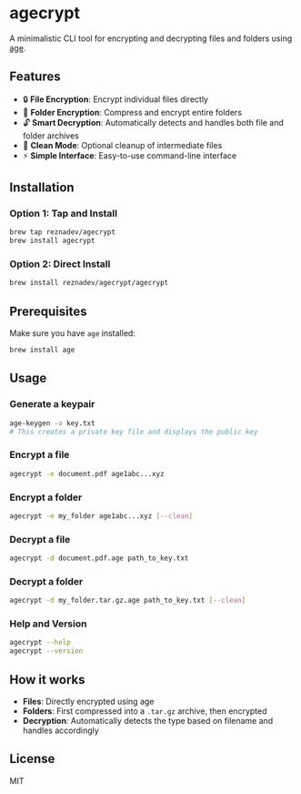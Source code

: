 # agecrypt

A minimalistic CLI tool for encrypting and decrypting files and folders using [age](https://age-encryption.org/).

## Features

- 🔒 **File Encryption**: Encrypt individual files directly
- 📁 **Folder Encryption**: Compress and encrypt entire folders
- 🔓 **Smart Decryption**: Automatically detects and handles both file and folder archives
- 🧹 **Clean Mode**: Optional cleanup of intermediate files
- ⚡ **Simple Interface**: Easy-to-use command-line interface

## Installation

### Option 1: Tap and Install

```bash
brew tap reznadev/agecrypt
brew install agecrypt
```

### Option 2: Direct Install

```bash
brew install reznadev/agecrypt/agecrypt
```

## Prerequisites

Make sure you have `age` installed:

```bash
brew install age
```

## Usage

### Generate a keypair

```bash
age-keygen -o key.txt
# This creates a private key file and displays the public key
```

### Encrypt a file

```bash
agecrypt -e document.pdf age1abc...xyz
```

### Encrypt a folder

```bash
agecrypt -e my_folder age1abc...xyz [--clean]
```

### Decrypt a file

```bash
agecrypt -d document.pdf.age path_to_key.txt
```

### Decrypt a folder

```bash
agecrypt -d my_folder.tar.gz.age path_to_key.txt [--clean]
```

### Help and Version

```bash
agecrypt --help
agecrypt --version
```

## How it works

- **Files**: Directly encrypted using age
- **Folders**: First compressed into a `.tar.gz` archive, then encrypted
- **Decryption**: Automatically detects the type based on filename and handles accordingly

## License

MIT
